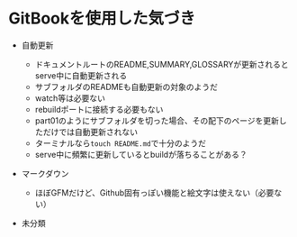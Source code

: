 # GitBookを使用した気づき

* 自動更新

  * ドキュメントルートのREADME,SUMMARY,GLOSSARYが更新されるとserve中に自動更新される
  * サブフォルダのREADMEも自動更新の対象のようだ
  * watch等は必要ない
  * rebuildポートに接続する必要もない
  * part01のようにサブフォルダを切った場合、その配下のページを更新しただけでは自動更新されない
  * ターミナルなら`touch README.md`で十分のようだ
  * serve中に頻繁に更新しているとbuildが落ちることがある？

* マークダウン

  * ほぼGFMだけど、Github固有っぽい機能と絵文字は使えない（必要ない）

* 未分類


